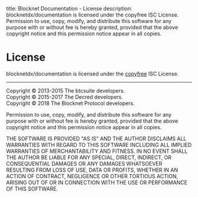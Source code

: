 title: Blocknet Documentation - License
description: blocknetdx/documentation is licensed under the copyfree ISC License. Permission to use, copy, modify, and distribute this software for any purpose with or without fee is hereby granted, provided that the above copyright notice and this permission notice appear in all copies.

# License 

blocknetdx/documentation is licensed under the [copyfree](http://copyfree.org) ISC License. 

---

Copyright &copy; 2013-2015 The btcsuite developers.<br>
Copyright &copy; 2015-2017 The Decred developers.<br>
Copyright &copy; 2018 The Blocknet Protocol developers.

Permission to use, copy, modify, and distribute this software for any purpose with or without fee is hereby granted, provided that the above copyright notice and this permission notice appear in all copies.

THE SOFTWARE IS PROVIDED "AS IS" AND THE AUTHOR DISCLAIMS ALL WARRANTIES WITH REGARD TO THIS SOFTWARE INCLUDING ALL IMPLIED WARRANTIES OF MERCHANTABILITY AND FITNESS. IN NO EVENT SHALL THE AUTHOR BE LIABLE FOR ANY SPECIAL, DIRECT, INDIRECT, OR CONSEQUENTIAL DAMAGES OR ANY DAMAGES WHATSOEVER RESULTING FROM LOSS OF USE, DATA OR PROFITS, WHETHER IN AN ACTION OF CONTRACT, NEGLIGENCE OR OTHER TORTIOUS ACTION, ARISING OUT OF OR IN CONNECTION WITH THE USE OR PERFORMANCE OF THIS SOFTWARE.
